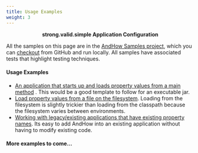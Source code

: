 ```yaml
---
title: Usage Examples
weight: 3
---  
```


<strong><center> strong.valid.simple Application Configuration </center></strong>

All the samples on this page are in the [AndHow Samples project](https://github.com/eeverman/andhow-samples), which you 
can [checkout](https://help.github.com/articles/fetching-a-remote/) from GitHub and run locally. All samples have 
associated tests that highlight testing techniques.  

#### Usage Examples
 - [An application that starts up and loads property values from a main method](../usage-examples/main-startup-example)
 .  This would be a good template to follow for an executable jar.
 - [Load property values from a file on the filesystem](../usage-examples/load-configuration-from-filesystem). Loading 
 from the filesystem is slightly trickier than loading from the classpath because the filesystem varies between 
 environments.
 - [Working with legacy/existing applications that have existing property names](../user-guide/legacy-apps.md). Its easy 
 to add AndHow into an existing application without having to modify existing code.

#### More examples to come...  